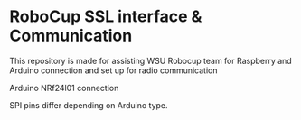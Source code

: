 # RoboCup SSL interface & Communication

This repository is made for assisting WSU Robocup team for Raspberry and Arduino connection and set up for radio communication

Arduino NRf24l01 connection

SPI pins differ depending on Arduino type.  
